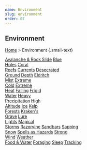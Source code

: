 ```yaml
---
name: Environment
slug: environment
order: 07
---
```

## Environment
[Home](home) > Environment {.small-text}

<div id="menu-container">
    <a href="avalanche-and-rock-slides">Avalanche & Rock Slide</a>
    <a href="link">Blue<br/> Holes</a>
    <a href="link">Coral<br/> Reefs</a>
    <a href="link">Currents</a>
    <a href="link">Desecrated<br/> Ground</a>
    <a href="link">Depth</a>
    <a href="link">Eldritch<br/> Mist</a>
    <a href="link">Extreme<br/> Cold</a>
    <a href="link">Extreme<br/> Heat</a>
    <a href="falling">Falling</a>
    <a href="link">Frigid<br/> Water</a>
    <a href="link">Heavy<br/> Precipitation</a>
    <a href="link">High<br/> Altitude</a>
    <a href="link">Ice</a>
    <a href="link">Kelp<br/> Forests</a>
    <a href="link">Kraken's<br/> Grave</a>
    <a href="link">Lure<br/> Lights</a>
    <a href="link">Magical<br/> Storms</a>
    <a href="link">Razorvine</a>
    <a href="link">Sandbars</a>
    <a href="link">Sapping<br/> Snow</a>
    <a href="spells-as-hazards">Spells as Hazards</a>
    <a href="link">Strong<br/> Wind</a>
    <a href="link">Weather</a>
</div>

<div id="menu-container">
    <a href="food-water">Food & Water</a>
    <a href="foraging">Foraging</a>
    <a href="sleep">Sleep</a>
    <a href="tracking">Tracking</a>
</div>